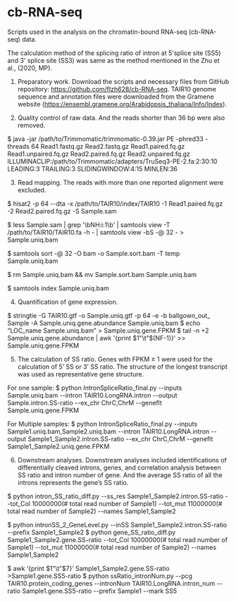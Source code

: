 # cb-RNA-seq
Scripts used in the analysis on the chromatin-bound RNA-seq (cb-RNA-seq) data.

The calculation method of the splicing ratio of intron at 5'splice site (SS5) and 3' splice site (SS3) was same as the method mentioned in the Zhu et al., (2020, MP).


1. Preparatory work. Download the scripts and necessary files from GitHub repository: https://github.com/flzh628/cb-RNA-seq. TAIR10 genome sequence and annotation files were downloaded from the Gramene website (https://ensembl.gramene.org/Arabidopsis_thaliana/Info/Index).

2. Quality control of raw data. And the reads shorter than 36 bp were also removed.

$ java -jar /path/to/Trimmomatic/trimmomatic-0.39.jar PE -phred33 -threads 64 Read1.fastq.gz Read2.fastq.gz Read1.paired.fq.gz Read1.unpaired.fq.gz Read2.paired.fq.gz Read2.unpaired.fq.gz ILLUMINACLIP:/path/to/Trimmomatic/adapters/TruSeq3-PE-2.fa:2:30:10 LEADING:3 TRAILING:3 SLIDINGWINDOW:4:15 MINLEN:36

3. Read mapping. The reads with more than one reported alignment were excluded. 

$ hisat2 -p 64 --dta -x /path/to/TAIR10/index/TAIR10 -1 Read1.paired.fq.gz -2 Read2.paired.fq.gz -S Sample.sam

$ less Sample.sam | grep '\bNH:i:1\b' | samtools view -T /path/to/TAIR10/TAIR10.fa -h - | samtools view -bS -@ 32 - > Sample.uniq.bam

$ samtools sort -@ 32 -O bam -o Sample.sort.bam -T temp Sample.uniq.bam

$ rm Sample.uniq.bam && mv Sample.sort.bam Sample.uniq.bam

$ samtools index Sample.uniq.bam

4. Quantification of gene expression.

$ stringtie -G TAIR10.gtf -o Sample.uniq.gtf -p 64 -e -b ballgown_out_ Sample -A Sample.uniq.gene.abundance Sample.uniq.bam
$ echo “LOC_name		Sample.uniq.bam” > Sample.uniq.gene.FPKM
$ tail -n +2 Sample.uniq.gene.abundance | awk '{print $1"\t"$(NF-1)}' >> Sample.uniq.gene.FPKM

5. The calculation of SS ratio. Genes with FPKM ≥ 1 were used for the calculation of 5’ SS or 3’ SS ratio. The structure of the longest transcript was used as representative gene structure. 

For one sample:
$ python IntronSpliceRatio_final.py --inputs Sample.uniq.bam --intron TAIR10.LongRNA.intron --output Sample.intron.SS-ratio --ex_chr ChrC,ChrM --geneflt Sample.uniq.gene.FPKM

For Multiple samples:
$ python IntronSpliceRatio_final.py --inputs Sample1.uniq.bam,Sample2.uniq.bam --intron TAIR10.LongRNA.intron --output Sample1_Sample2.intron.SS-ratio --ex_chr ChrC,ChrM --geneflt Sample1_Sample2.uniq.gene.FPKM

6. Downstream analyses. Downstream analyses included identifications of differentially cleaved introns, genes, and correlation analysis between SS ratio and intron number of gene. And the average SS ratio of all the introns represents the gene’s SS ratio.

$ python intron_SS_ratio_diff.py --ss_res Sample1_Sample2.intron.SS-ratio --tot_Col 10000000(# total read number of Sample1) --tot_mut 11000000(# total read number of Sample2) --names Sample1,Sample2

$ python intronSS_2_GeneLevel.py --inSS Sample1_Sample2.intron.SS-ratio --prefix Sample1_Sample2
$ python gene_SS_ratio_diff.py Sample1_Sample2.gene.SS-ratio --tot_Col 10000000(# total read number of Sample1) --tot_mut 11000000(# total read number of Sample2) --names Sample1,Sample2

$ awk ‘{print $1”\t”$7}’ Sample1_Sample2.gene.SS-ratio >Sample1.gene.SS5-ratio
$ python ssRatio_intronNum.py --pcg TAIR10.protein_coding_genes --intronNum TAIR10.LongRNA.intron_num --ratio Sample1.gene.SS5-ratio --prefix Sample1 --mark SS5
